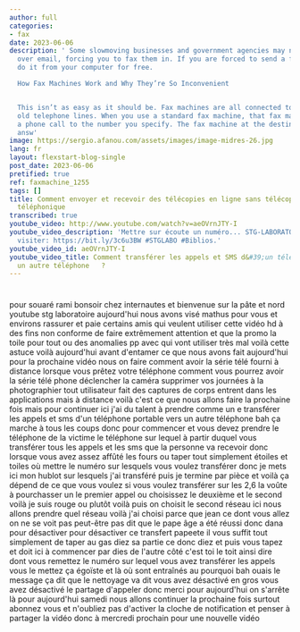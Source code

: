 ```yaml
---
author: full
categories:
- fax
date: 2023-06-06
description: ' Some slowmoving businesses and government agencies may not accept documents
  over email, forcing you to fax them in. If you are forced to send a fax, you can
  do it from your computer for free.

  How Fax Machines Work and Why They’re So Inconvenient


  This isn’t as easy as it should be. Fax machines are all connected to the plain
  old telephone lines. When you use a standard fax machine, that fax machine places
  a phone call to the number you specify. The fax machine at the destination number
  answ'
image: https://sergio.afanou.com/assets/images/image-midres-26.jpg
lang: fr
layout: flexstart-blog-single
post_date: 2023-06-06
pretified: true
ref: faxmachine_1255
tags: []
title: Comment envoyer et recevoir des télécopies en ligne sans télécopieur ni ligne
  téléphonique
transcribed: true
youtube_video: http://www.youtube.com/watch?v=aeOVrnJTY-I
youtube_video_description: 'Mettre sur écoute un numéro... STG-LABORATOIRE Vous pouvez
  visiter: https://bit.ly/3c6u3BW #STGLABO #Biblios.'
youtube_video_id: aeOVrnJTY-I
youtube_video_title: Comment transférer les appels et SMS d&#39;un téléphone vers
  un autre téléphone   ?
---
```


# 

pour souaré rami bonsoir chez
internautes et bienvenue sur la pâte et
nord youtube stg laboratoire aujourd'hui
nous avons visé mathus pour vous et
environs rassurer et paie certains amis
qui veulent utiliser cette vidéo hd à
des fins non conforme de faire
extrêmement attention et que la promo la
toile pour tout ou des anomalies pp avec
qui vont utiliser très mal
voilà cette astuce voilà aujourd'hui
avant d'entamer ce que nous avons fait
aujourd'hui pour la prochaine vidéo
nous on faire comment avoir la série
télé fourni à distance lorsque vous
prêtez votre téléphone comment vous
pourrez avoir la série télé phone
déclencher la caméra supprimer vos
journées à la photographier tout
utilisateur fait des captures de corps
entrent dans les applications mais à
distance
voilà c'est ce que nous allons faire la
prochaine fois mais pour continuer ici
j'ai du talent à prendre comme un e
transférer les appels et sms d'un
téléphone portable vers un autre
téléphone
bah ça marche à tous les coups donc pour
commencer et vous devez prendre le
téléphone de la victime
le téléphone sur lequel à partir duquel
vous transférer tous les appels et les
sms que la personne va recevoir donc
lorsque vous avez assez affûté les fours
ou taper tout simplement étoiles et
toiles où mettre le numéro sur lesquels
vous voulez transférer donc je mets ici
mon hublot sur lesquels j'ai transféré
puis je termine par pièce et
voilà ça dépend de ce que vous voulez si
vous voulez transférer sur les 2,6 la
voûte à pourchasser un le premier appel
ou choisissez le deuxième et le second
voilà je suis rouge ou plutôt voilà puis
on choisit le second réseau ici nous
allons prendre quel réseau voilà j'ai
choisi parce que jean ce dont vous allez
on ne se voit pas
peut-être pas dit que le pape âge a été
réussi donc
dana pour désactiver pour désactiver ce
transfert papeete
il vous suffit tout simplement de taper
au gas diez sa partie ce donc diez et
puis vous tapez et doit ici à commencer
par dies de l'autre côté c'est toi le
toit ainsi dire dont vous remettez le
numéro sur lequel vous avez transférer
les appels vous le mettez ça égoïste et
là où sont entraînés au pourquoi
bah ouais le message ça dit que le
nettoyage va dit vous avez désactivé en
gros vous avez désactivé le partage
d'appeler donc merci pour aujourd'hui on
s'arrête là pour aujourd'hui samedi nous
allons continuer la prochaine fois
surtout abonnez vous et n'oubliez pas
d'activer la cloche de notification et
penser à partager la vidéo donc à
mercredi prochain pour une nouvelle
vidéo